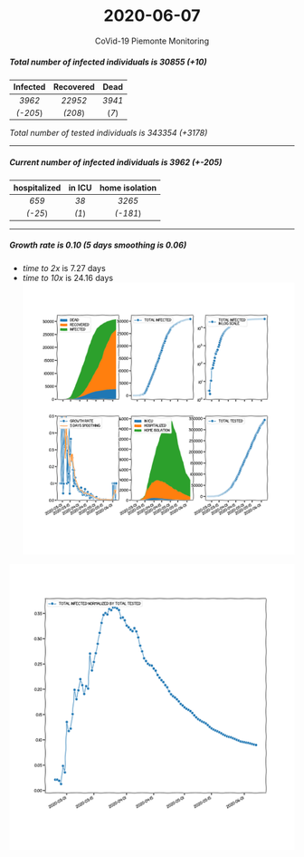 <div align='center'>

# 2020-06-07
CoVid-19 Piemonte Monitoring
</div>

##### Total number of infected individuals is 30855 (+10)
Infected | Recovered | Dead
:---: | :---: | :---:
*3962* | *22952* | *3941*
*(-205*) | *(208*) | (*7*)

*Total number of tested individuals is 343354 (+3178)*
***
##### Current number of infected individuals is 3962 (+-205)
hospitalized | in ICU | home isolation
:---: | :---: | :---:
*659* |*38* |*3265*
*(-25*) |*(1*) |*(-181*)
***
##### Growth rate is 0.10 (5 days smoothing is 0.06)
- *time to 2x* is 7.27 days
- *time to 10x* is 24.16 days
![stats][stats]

![infected_normalized][infected_normalized]

[stats]: stats_Piemonte.png
[infected_normalized]: infected_normalized_Piemonte.png
